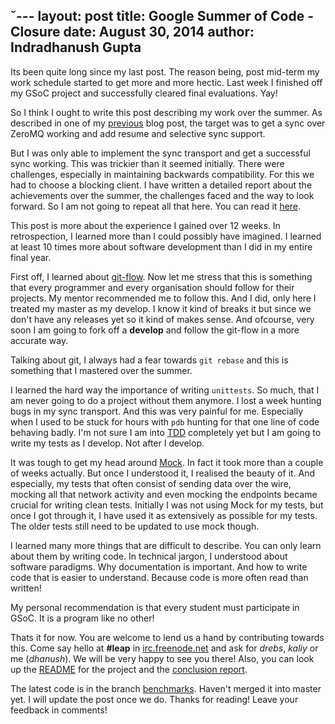 ˘---
layout: post
title: Google Summer of Code - Closure
date: August 30, 2014
author: Indradhanush Gupta
---

Its been quite long since my last post. The reason being, post
mid-term my work schedule started to get more and more hectic. Last
week I finished off my GSoC project and successfully cleared final
evaluations. Yay!

So I think I ought to write this post describing my work over the
summer. As described in one of my
[previous](http://indradhanush.github.io/2014/05/21/gsoc-project-preview/)
blog post, the target was to get a sync over ZeroMQ working and add
resume and selective sync support.

But I was only able to implement the sync transport and get a
successful sync working. This was trickier than it seemed initially.
There were challenges, especially in maintaining backwards
compatibility. For this we had to choose a blocking client. I have
written a detailed report about the achievements over the summer, the
challenges faced and the way to look forward. So I am not going to
repeat all that here. You can read it
[here](https://github.com/indradhanush/U1DB-ZeroMQ-Transport/blob/benchmarks/Report.md).

This post is more about the experience I gained over 12 weeks. In
retrospection, I learned more than I could possibly have imagined. I
learned at least 10 times more about software development than I did in
my entire final year.

First off, I learned about
[git-flow](http://nvie.com/posts/a-successful-git-branching-model/).
Now let me stress that this is something that every programmer and
every organisation should follow for their projects. My mentor
recommended me to follow this. And I did, only here I treated my
master as my develop. I know it kind of breaks it but since we don't
have any releases yet so it kind of makes sense. And ofcourse, very
soon I am going to fork off a __develop__ and follow the git-flow in a
more accurate way.

Talking about git, I always had a fear towards `git rebase` and this is
something that I mastered over the summer.

I learned the hard way the importance of writing `unittests`. So much,
that I am never going to do a project without them anymore. I lost a
week hunting bugs in my sync transport. And this was very painful for
me. Especially when I used to be stuck for hours with `pdb` hunting
for that one line of code behaving badly. I'm not sure I am into
[TDD](http://en.wikipedia.org/wiki/Test-driven_development)
completely yet but I am going to write my tests as I develop. Not
after I develop.

It was tough to get my head around
[Mock](http://mock.readthedocs.org/). In fact it took more than a
couple of weeks actually. But once I understood it, I realised the
beauty of it. And especially, my tests that often consist of sending
data over the wire, mocking all that network activity and even mocking
the endpoints became crucial for writing clean tests. Initially I was
not using Mock for my tests, but once I got through it, I have used it
as extensively as possible for my tests. The older tests still need to
be updated to use mock though.

I learned many more things that are difficult to describe. You can
only learn about them by writing code. In technical jargon, I
understood about software paradigms. Why documentation is important.
And how to write code that is easier to understand. Because code is
more often read than written!

My personal recommendation is that every student must participate in
GSoC. It is a program like no other!

Thats it for now. You are welcome to lend us a hand by
contributing towards this. Come say hello at __#leap__ in
[irc.freenode.net](http://webchat.freenode.net/) and ask for _drebs_,
_kaliy_ or me (_dhanush_). We will be very happy to see you there!
Also, you can look up the
[README](https://github.com/indradhanush/U1DB-ZeroMQ-Transport/blob/benchmarks/README.md)
for the project and the
[conclusion report](https://github.com/indradhanush/U1DB-ZeroMQ-Transport/blob/benchmarks/Report.md).

The latest code is in the branch
[benchmarks](https://github.com/indradhanush/U1DB-ZeroMQ-Transport/tree/benchmarks).
Haven't merged it into master yet. I will update the post once we do.
Thanks for reading! Leave your feedback in comments!
